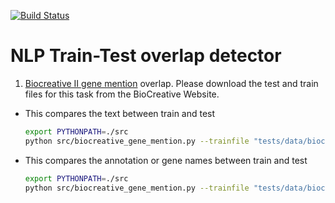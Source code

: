 [![Build Status](https://travis-ci.org/elangovana/nlp-train-test-overlap-detector.svg?branch=master)](https://travis-ci.org/elangovana/nlp-train-test-overlap-detector)

# NLP Train-Test overlap detector

1. [Biocreative II gene mention](https://biocreative.bioinformatics.udel.edu/tasks/biocreative-ii/) overlap. Please download the test and train files for this task from the BioCreative Website.

- This compares the text between train and test

    ```bash
    export PYTHONPATH=./src
    python src/biocreative_gene_mention.py --trainfile "tests/data/biocreative_gene_mention.txt" --testfile "tests/data/biocreative_gene_mention.txt" --type text
    
    ```

- This compares the annotation or gene names between train and test

    ```bash
    export PYTHONPATH=./src
    python src/biocreative_gene_mention.py --trainfile "tests/data/biocreative_gene_mention.txt" --testfile "tests/data/biocreative_gene_mention.txt" --type eval
    
    ```